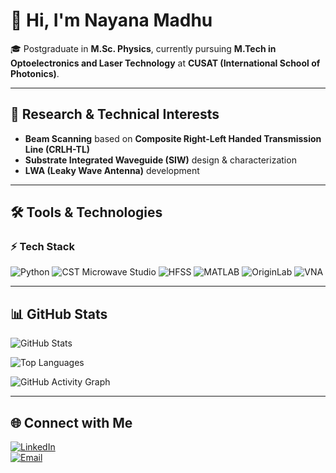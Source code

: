 # 👋 Hi, I'm Nayana Madhu  

🎓 Postgraduate in **M.Sc. Physics**, currently pursuing **M.Tech in Optoelectronics and Laser Technology** at **CUSAT (International School of Photonics)**.  

---

## 🔬 Research & Technical Interests  
- **Beam Scanning** based on **Composite Right-Left Handed Transmission Line (CRLH-TL)**  
- **Substrate Integrated Waveguide (SIW)** design & characterization  
- **LWA (Leaky Wave Antenna)** development  

---

## 🛠 Tools & Technologies  

### ⚡ Tech Stack  

![Python](https://img.shields.io/badge/Python-3776AB?style=for-the-badge&logo=python&logoColor=white)
![CST Microwave Studio](https://img.shields.io/badge/CST%20Studio-FF0000?style=for-the-badge&logo=simscale&logoColor=white)
![HFSS](https://img.shields.io/badge/HFSS-008080?style=for-the-badge&logo=ansys&logoColor=white)
![MATLAB](https://img.shields.io/badge/MATLAB-ff8000?style=for-the-badge&logo=mathworks&logoColor=white)
![OriginLab](https://img.shields.io/badge/OriginLab-FF6600?style=for-the-badge&logo=origin&logoColor=white)
![VNA](https://img.shields.io/badge/Vector%20Network%20Analyzer-006699?style=for-the-badge&logo=electronics&logoColor=white)

---

## 📊 GitHub Stats  

![GitHub Stats](https://github-readme-stats.vercel.app/api?username=NayanaMadhu2001&show_icons=true&theme=tokyonight)  

![Top Languages](https://github-readme-stats.vercel.app/api/top-langs/?username=NayanaMadhu2001&layout=compact&theme=tokyonight)  

![GitHub Activity Graph](https://github-readme-activity-graph.vercel.app/graph?username=NayanaMadhu2001&theme=tokyo-night)

---

## 🌐 Connect with Me  

[![LinkedIn](https://img.shields.io/badge/LinkedIn-0077B5?style=for-the-badge&logo=linkedin&logoColor=white)](https://www.linkedin.com/in/nayana-madhu-deshpande)  
[![Email](https://img.shields.io/badge/Email-D14836?style=for-the-badge&logo=gmail&logoColor=white)](mailto:nayanamadhu2023@gmail.com)

